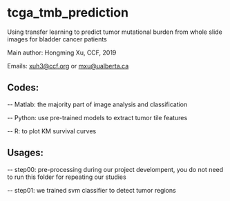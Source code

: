# tcga_tmb_prediction
Using transfer learning to predict tumor mutational burden from whole slide images for bladder cancer patients

Main author: Hongming Xu, CCF, 2019

Emails: xuh3@ccf.org or mxu@ualberta.ca

## Codes:
-- Matlab: the majority part of image analysis and classification

-- Python: use pre-trained models to extract tumor tile features

-- R: to plot KM survival curves

## Usages:
-- step00: pre-processing during our project develompent, you do not need to run this folder for repeating our studies

-- step01: we trained svm classifier to detect tumor regions
